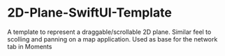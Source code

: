# 2D-Plane-SwiftUI-Template
A template to represent a draggable/scrollable 2D plane. Similar feel to scolling and panning on a map application.
Used as base for the network tab in Moments
